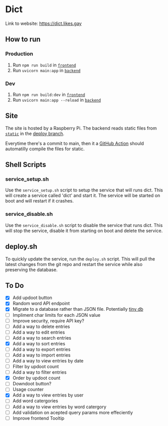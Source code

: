 # Dict

Link to website: https://dict.likes.gay

## How to run

### Production

1. Run `npm run build` in [`frontend`](https://github.com/likes-gay/dict/tree/main/frontend)
2. Run `uvicorn main:app` in [`backend`](https://github.com/likes-gay/dict/tree/main/backend)

### Dev

1. Run `npm run build:dev` in [`frontend`](https://github.com/likes-gay/dict/tree/main/frontend)
2. Run `uvicorn main:app --reload` in [`backend`](https://github.com/likes-gay/dict/tree/main/backend)

## Site

The site is hosted by a Raspberry Pi. The backend reads static files from [`static`](https://github.com/likes-gay/dict/tree/deploy/static) in the [deploy branch](https://github.com/likes-gay/dict/tree/deploy).

Everytime there's a commit to main, then it a [GitHub Action](https://github.com/likes-gay/dict/blob/main/.github/workflows/compile.yml) should automatilly compile the files for static.

## Shell Scripts

### service_setup.sh

Use the `service_setup.sh` script to setup the service that will runs dict. This will create a service called 'dict' and start it. The service will be started on boot and will restart if it crashes.

### service_disable.sh

Use the `service_disable.sh` script to disable the service that runs dict. This will stop the service, disable it from starting on boot and delete the service.

## deploy.sh

To quickly update the service, run the `deploy.sh` script. This will pull the latest changes from the git repo and restart the service while also preserving the database.


## To Do

- [x] Add updoot button
- [x] Random word API endpoint
- [x] Migrate to a database rather than JSON file. Potentially [tiny db](https://tinydb.readthedocs.io/en/latest/)
- [ ] Impliment char limits for each JSON value
- [ ] Improve security, require API key?
- [ ] Add a way to delete entries
- [ ] Add a way to edit entries
- [ ] Add a way to search entries
- [x] Add a way to sort entries
- [ ] Add a way to export entries
- [ ] Add a way to import entries
- [ ] Add a way to view entries by date
- [ ] Filter by updoot count
- [ ] Add a way to filter entries
- [x] Order by updoot count
- [ ] Downdoot button?
- [ ] Usage counter
- [x] Add a way to view entries by user
- [ ] Add word catergories
- [ ] Add a way to view entries by word catergory
- [ ] Add validation on acepted query params more effeciently
- [ ] Improve frontend Tooltip